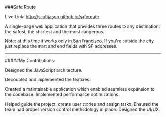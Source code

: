 ###Safe Route

Live Link:  http://scottjason.github.io/saferoute

A single-page web application that provides three routes to any destination: the safest, the shortest and the most dangerous. 

Note: at this time it works only in San Francisco. If you're outside the city just replace the start and end fields with SF addresses.

----------------------------------------------

#####My Contributions:

Designed the JavaScript architecture.

Decoupled and implemented the features. 

Created a maintainable application which enabled seamless expansion to the codebase.
Implemented performance optimizations.

Helped guide the project, create user stories and assign tasks.
Ensured the team had proper version control methodology in place.
Designed the UI/UX. 
